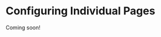 # Configuring Individual Pages

Coming soon!

<!-- After you've configured your Page Set, you can reconfigure some options at the individual page level, including options that weren't available when you initially created the page. Options selected here only affect the page you've selected; they don't affect other pages of the site. Many of these options are the same as those that configure the complete Page Set; See [Configuring Page Sets](./05-configuring-page-sets.md) for more information on those.

To configure an individual page, follow these steps:

1. Open the Product Menu and go to *Site Builder* &rarr; *Pages* under your site's menu. Alternatively, since Liferay DXP 7.3, you can click the (![icon-page-tree](../../../../icon-page-tree.png)) icon next to the Site name to open the Page Tree Menu.

1. Open the Actions menu (![Options](../../../../images/icon-options.png)) next to the page you want to configure and select &rarr; *Configure*. Alternatively, you can click the *Configure* icon on the top right of any page.

1. Update the settings under the [*General*](#general), [*SEO*](#seo), [*Look and Feel*](#look-and-feel), and [*Advanced*](#advanced) tabs with the new values. Note that the *Look and Feel* and *Advanced* tabs aren't available for Content Pages

  ```note::
    Many of the configuration field values are localizable. Click the language flag next to a localized field, select the desired flag for the localization, and provide the translation for the user's locale to translate the field.
  ```

1. Click *Save* to apply the updates to the page.

The available page settings are described in more detail below.

## General

The *General* tab lets you configure the basic information and the design for Widget Pages. You can change the *Name*, *Friendly URL*, and *Page Layout* (Widget Pages only).

**Name:** The title that appears in the browser's title bar, and how the page is identified in the navigation

**Hidden from Navigation Menu Widget:** Whether to include the page in the navigation.

**Friendly URL:** Defines the page's link. It's best practice to have the URL match the name of the Page, so you should update both fields at the same time.

**Inherit Changes:** Defines whether to inherit changes made to the Page Template. This option is only available for pages based on a Page Template, and it is enabled by default. See [Propagating Changes](./07-creating-a-page-template.md#propagating-changes) for more information.

**Page Layout (only available for Widget Pages):** For Widget Pages, you can select a Layout Template that defines droppable locations for widgets. Layout Templates define a number of sections with columns and rows. Widgets added to a section expand (or contract) horizontally to fill the space and can be stacked vertically.

![Setting a layout template for your page.](./configuring-individual-pages/images/01.png)

## SEO

The *SEO* tab provides categorization fields for organizing the page and Search Engine Optimization (SEO) fields for managing the indexing options for the page.

### Categorization

The *Categorization* section shows the categorization options. These tools help organize the page so users can find it through search and navigation. For more information on using tags and categories, see [Organizing Content with Tags and Categories](TODO).

### SEO

SEO provides several ways to optimize the data the page provides to an indexer that's crawling the page.

**HTML Title:** Sets the value of the `<title>` element for the page, which defines the document's title displayed in the browser's title bar or page's tab in the browser.

**Meta Tags:** Sets the meta information for the Site's description, keywords, and robots.

**Sitemap:** tells robots how frequently the page is updated and how it should be prioritized.

  * *Include:* Whether to include the page in the sitemap.

  * *Page Priority:* The priority of the page's URL relative to other URLs for the site. See the Sitemap Protocol's [`<priority>` tag](https://www.sitemaps.org/protocol.html#prioritydef) for more information.

  * *Change Frequency:* How frequently the page is likely to change. See the Sitemap Protocol's [`<changefreq>` tag](https://www.sitemaps.org/protocol.html#changefreqdef) for more information.

**Canonical URL:** Each asset (web content article, blog entry, etc.) has a unique URL. From the search engine's point of view, this makes your pages rank higher since any references to variations of a specific URL are considered references to the same page. You can also use a canonical URL. If the page is localized, you can set whether to generate canonical links by language. If you want to set some of these settings for the entire Site, you can specify them from the Sitemaps and Robots tabs of the Manage Site Settings dialog box (see below).

  * *Use Custom Canonical URL:* Whether to use a custom canonical URL for the page instead of using the System Settings configuration. Once enabled, enter your desired canonical URL in the field that appears. You can define a custom canonical URL for each language. If there's no value for a specific language, the canonical URL for that language is controlled by the global/instance-level setting.

  ![Enter the custom canonical URL that you want to use for the page.](./configuring-individual-pages/images/02.png)

You can also configure canonical URLs at the global and instance levels.

```note::
  Any custom canonical URLs set for individual pages take precedent over the global and instance level settings.
```

1. Open the Product Menu and go to *Control Panel* &rarr; *Configuration*

1. Click on the scope: *System Settings* or *Instance Settings*.

1. Go to *Pages* &rarr; *SEO* and choose one of these options in the *Canonical URL* menu:

  **Use Default Language URL (default):** When a user visits a page in any supported language, the default language's URL is used as the canonical URL.

  **Use Localized URL:** The page's localized URL is used as the canonical URL.

![You can also configure canonical URLs at the global and instance levels.](./configuring-individual-pages/images/03.png)

## Look and Feel

*Look and Feel* lets you set a page-specific theme. You can inherit what you already have configured for your [Page Set's Theme](./05-configuring-page-sets.md#look-and-feel), or you can define a theme per page. This section is available for Content Pages through the [*Look and Feel* menu](./content-page-elements.md#look-and-feel) of the Section Builder.

Follow these steps to manage the Theme for a page:

1. Click the radio button for *Define a specific look and feel for this page*.

1. Optionally click the *Change Current Theme* button to choose a different Theme.

1. Modify the available theme settings, color scheme(s), and CSS for the Theme and click *Save* to apply the changes to the page. See the [Configuring Page Sets](./05-configuring-page-sets.md#current-theme) for more information on the available settings for themes.

![You can define a specific look and feel for a page.](./configuring-individual-pages/images/04.png)

## Advanced

The *Advanced* tab contains options useful for specific cases. Some of these are the same as the options available at the Site or Page Set level, but *Custom Fields*, *Embedded Widgets*, and *Customization Settings* are unique to the individual page configuration.

```warning::
  The *Advanced* section contains powerful options that should only be used by those with a firm command of the technology, or they can have major unintended side effects. Proceed with caution.
```

### Advanced Section

*Query String:* Provides parameters to the page. This can be useful for web content templates.

*Target:* sets a target for the page so that it pops up in a particularly named window or appears in a frameset.

*Icon:* Sets an icon for the page that appears in the navigation menu.

### Custom Fields

*Custom Fields* lets you edit the custom fields you have configured for the *Page* resource. These are metadata about the page and can be anything you like, such as author or creation date. If you don't have any custom fields configured in your Site, this option doesn't appear. See [Custom Fields](TODO) for more information on creating Custom Fields.

### Embedded Widgets

This option only appears if you have embedded one or more widgets on the page.

Widgets can be embedded on a page via a web content template or Fragment. See [Adding Templates](TODO) for more information. You can embed a widget on a page layout or theme programmatically. See [Embedding Portlets in Themes](TODO) for more information.

### JavaScript

Code entered in the JavaScript editor is executed at the bottom of the page. Your page's JavaScript is most likely (and should be) included with the Theme. However, this may be a good place to quickly test JavaScript code on a page while not in production.

This configuration option is also available for Page Sets like Public Pages and Private Pages. See the [JavaScript section](./05-configuring-page-sets.md#javascript) of Configuring Page Sets for more information.

### Mobile Device Rules

Apply rules for how this page should render for various mobile devices here. See [Mobile Device Rules](TODO) for more information.

### Customization Settings

This configuration option is only available for Widget Pages. It lets you make portions of the page customizable for site members. You can learn more about page customizations in [Enabling User Personalization of Widget Pages](../using-widget-pages/enabling-user-personalization-of-widget-pages.md). -->

